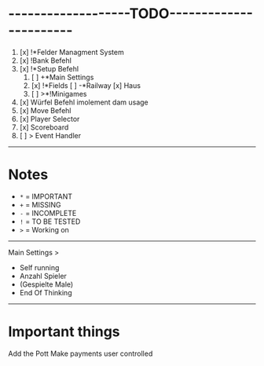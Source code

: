 # -------------------TODO-----------------------
1. [x] !*Felder Managment System
2. [x] !Bank Befehl
3. [x] !*Setup Befehl
    1. [ ] +*Main Settings
   	2. [x] !*Fields
        [ ] -*Railway
        [x] Haus
    3. [ ] >*!Minigames
4. [x] Würfel Befehl imolement dam usage 
5. [x] Move Befehl
6. [x] Player Selector
7. [x] Scoreboard
8. [ ] > Event Handler

---

# Notes
- `*` = IMPORTANT
- `+` = MISSING
- `-` = INCOMPLETE
- `!` = TO BE TESTED
- `>` = Working on

---

Main Settings >
  - Self running
  - Anzahl Spieler
  - (Gespielte Male)
  - End Of Thinking

  
---
# Important things
Add the Pott
Make payments user controlled